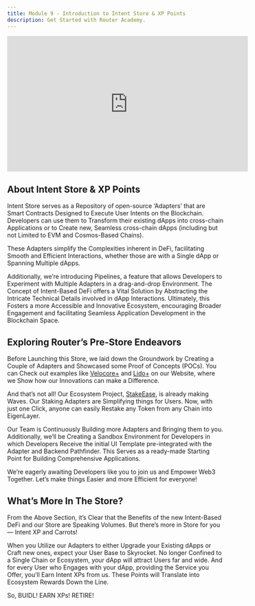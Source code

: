 ```yaml
---
title: Module 9 - Introduction to Intent Store & XP Points
description: Get Started with Router Academy.
---
```


<iframe width="560" height="315" src="https://www.youtube.com/embed/OF2fZfvoOtQ" frameborder="0" allow="accelerometer; autoplay; encrypted-media; gyroscope; picture-in-picture" allowfullscreen></iframe>

## About Intent Store & XP Points

Intent Store serves as a Repository of open-source ‘Adapters’ that are Smart Contracts Designed to Execute User Intents on the Blockchain. Developers can use them to Transform their existing dApps into cross-chain Applications or to Create new, Seamless cross-chain dApps (including but not Limited to EVM and Cosmos-Based Chains).

These Adapters simplify the Complexities inherent in DeFi, facilitating Smooth and Efficient Interactions, whether those are with a Single dApp or Spanning Multiple dApps.

Additionally, we’re introducing Pipelines, a feature that allows Developers to Experiment with Multiple Adapters in a drag-and-drop Environment. The Concept of Intent-Based DeFi offers a Vital Solution by Abstracting the Intricate Technical Details involved in dApp Interactions. Ultimately, this Fosters a more Accessible and Innovative Ecosystem, encouraging Broader Engagement and facilitating Seamless Application Development in the Blockchain Space.

## Exploring Router’s Pre-Store Endeavors

Before Launching this Store, we laid down the Groundwork by Creating a Couple of Adapters and Showcased some Proof of Concepts (POCs). You can Check out examples like [Velocore+](https://velocore.routerintents.com/apps/velocore) and [Lido+](https://lido.routerintents.com/apps/lido) on our Website, where we Show how our Innovations can make a Difference.

And that’s not all! Our Ecosystem Project, [StakeEase](https://stakeease.com/), is already making Waves. Our Staking Adapters are Simplifying things for Users. Now, with just one Click, anyone can easily Restake any Token from any Chain into EigenLayer.

Our Team is Continuously Building more Adapters and Bringing them to you. Additionally, we’ll be Creating a Sandbox Environment for Developers in which Developers Receive the initial UI Template pre-integrated with the Adapter and Backend Pathfinder. This Serves as a ready-made Starting Point for Building Comprehensive Applications.

We’re eagerly awaiting Developers like you to join us and Empower Web3 Together. Let’s make things Easier and more Efficient for everyone!

## What’s More In The Store?

From the Above Section, it’s Clear that the Benefits of the new Intent-Based DeFi and our Store are Speaking Volumes. But there’s more in Store for you — Intent XP and Carrots!

When you Utilize our Adapters to either Upgrade your Existing dApps or Craft new ones, expect your User Base to Skyrocket. No longer Confined to a Single Chain or Ecosystem, your dApp will attract Users far and wide. And for every User who Engages with your dApp, providing the Service you Offer, you’ll Earn Intent XPs from us. These Points will Translate into Ecosystem Rewards Down the Line.

So, BUIDL! EARN XPs! RETIRE!
